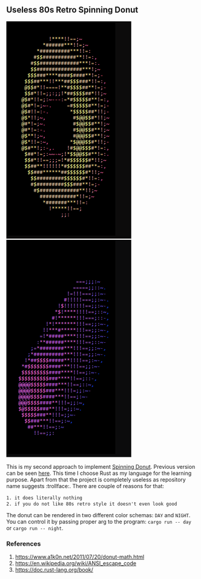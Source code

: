 ## Useless 80s Retro Spinning Donut

![Day Spinning Donut](day_spinning_donut_demo.gif) ![Night Spinning Donut](night_spinning_donut_demo.gif)

This is my second approach to implement [Spinning Donut](https://www.a1k0n.net/2011/07/20/donut-math.html). Previous version can be seen [here](https://github.com/Oyoshi/super-duper-ascii-based-spinning-donut). This time I choose Rust as my language for the learning purpose. Apart from that the project is completely useless as repository name suggests :trollface:. There are couple of reasons for that:

    1. it does literally nothing
    2. if you do not like 80s retro style it doesn't even look good

The donut can be rendered in two different color schemas: `DAY` and `NIGHT`. You can control it by passing proper arg to the program: `cargo run -- day` or `cargo run -- night`.

### References

1. https://www.a1k0n.net/2011/07/20/donut-math.html
2. https://en.wikipedia.org/wiki/ANSI_escape_code
3. https://doc.rust-lang.org/book/
